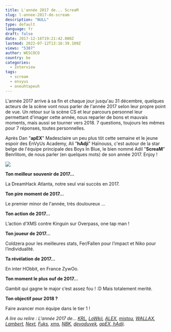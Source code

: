 ```yaml
---
title: L'année 2017 de... ScreaM
slug: l-annee-2017-de-scream
description: "NULL"
type: default
language: fr
draft: false
date: 2017-12-16T19:21:42.000Z
lastmod: 2022-07-12T13:16:39.109Z
views: "5387"
author: WESCOCO
country: be
categories:
  - Interview
tags:
  - scream
  - envyus
  - oneuhtapeuh
---
```

L'année 2017 arrive à sa fin et chaque jour jusqu'au 31 décembre, quelques acteurs de la scène vont nous parler de l'année 2017 selon leur propre point de vue. Un retour sur la scène CS et leur parcours personnel leur permettant d'imager cette année, nous reparler de bons et mauvais moments, mais aussi se tourner vers 2018\. 7 questions, toujours les mêmes pour 7 réponses, toutes personnelles.

Après Dan "**apEX**" Madesclaire un peu plus tôt cette semaine et le jeune espoir des EnVyUs Academy, Ali "**hAdji**" Haïnouss, c'est autour de la star belge de l'équipe principale des Boys In Blue, le bien nommé Adil "**ScreaM**" Benrlitom, de nous parler (en quelques mots) de son année 2017\. Enjoy !

![](/images/articles/5a356e1846969/images/rZtjBqNRPzT5jYqO8HeSIOOdZtnfRCtgwUz3IrLo.jpeg)

**Ton meilleur souvenir de 2017…**

La DreamHack Atlanta, notre seul vrai succès en 2017.

**Ton pire moment de 2017…**

Le premier minor de l'année, très douloureux ...

**Ton action de 2017…**

L’action d’XMS contre Kinguin sur Overpass, one tap man ! 

**Ton joueur de 2017…** 

Coldzera pour les meilleures stats, Fer/Fallen pour l’impact et Niko pour l’individualité.

**Ta révélation de 2017…**

En inter HObbit, en France ZywOo.

**Ton moment le plus ouf de 2017…** 

Gambit qui gagne le major c’est assez fou ! :D Mais totalement merité.

**Ton objectif pour 2018 ?** 

Faire avancer mon équipe dans le tier 1 !

_A lire ou relire : L'année 2017 de... [KRL](https://flickshot.fr/fr/lannee-2017-de-krl/&5a21d5d31156b), [LoWkii](https://flickshot.fr/fr/lannee-2017-de-lowkii/&5a22ecf6d09a3), [ALEX](https://flickshot.fr/fr/lannee-2017-de-alex/&5a244901b21cf), [mistou](https://flickshot.fr/fr/lannee-2017-de-mistou/&5a25be0c9da4d),_ [_WALLAX_](https://flickshot.fr/fr/lannee-2017-de-wallax/&5a26dfe5e869b)_,_ _[Lambert](https://flickshot.fr/fr/lannee-2017-de-lambert/&5a2832f161d8a),_ _[Next](https://flickshot.fr/fr/lannee-2017-de-next/&5a298221de0f1),_ _[Fuks](https://flickshot.fr/fr/lannee-2017-de-fuks/&5a2af2d3e8568),_ _[xms](https://flickshot.fr/fr/lannee-2017-de-xms/&5a2c2d1845edc),_ _[NBK](https://flickshot.fr/fr/lannee-2017-de-nbk/&5a2d98a6c295e),_ _[devoduvek](https://flickshot.fr/fr/lannee-2017-de-devoduvek/&5a3016eeb35a4),_ [_apEX_](https://flickshot.fr/fr/lannee-2017-de-apex/&5a31841a544a2),[ _hAdji_](https://flickshot.fr/fr/lannee-2017-de-hadji/&5a341387eb04a).
